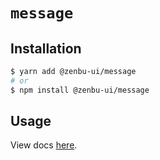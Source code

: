 # `message`

## Installation

```sh
$ yarn add @zenbu-ui/message
# or
$ npm install @zenbu-ui/message
```

## Usage

View docs [here](https://zenbu-ui.com/docs/components/message).
